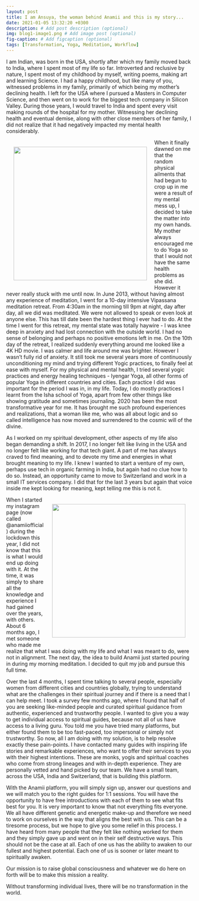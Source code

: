 ```yaml
---
layout: post
title: I am Ansuya, the woman behind Anamii and this is my story...
date: 2021-01-05 13:32:20 +0300
description: # Add post description (optional)
img: blog1-image1.png # Add image post (optional)
fig-caption: # Add figcaption (optional)
tags: [Transformation, Yoga, Meditation, Workflow]
---
```

I am Indian, was born in the USA, shortly after which my family moved back to India, where I spent most of my life so far. Introverted and reclusive by nature, I spent most of my childhood by myself, writing poems, making art and learning Science. I had a happy childhood, but like many of you, witnessed problems in my family, primarily of which being my mother’s declining health. I left for the USA where I pursued a Masters in Computer Science, and then went on to work for the biggest tech company in Silicon Valley. During those years, I would travel to India and spent every visit making rounds of the hospital for my mother. Witnessing her declining health and eventual demise, along with other close members of her family, I did not realize that it had negatively impacted my mental health considerably. 

<img style="float:left; padding:20px" src="{{site.baseurl}}/assets/img/blog1-image2.png" width="360">

When it finally dawned on me that the random physical ailments that had begun to crop up in me were a result of my mental mess up, I decided to take the matter into my own hands. My mother always encouraged me to do Yoga so that I would not have the same health problems as she did. However it never really stuck with me until now. In June 2013, without having almost any experience of meditation, I went for a 10-day intensive Vipassana meditation retreat. From 4:30am in the morning till 9pm at night, day after day, all we did was meditated. We were not allowed to speak or even look at anyone else. This has till date been the hardest thing I ever had to do. At the time I went for this retreat, my mental state was totally haywire - I was knee deep in anxiety and had lost connection with the outside world. I had no sense of belonging and perhaps no positive emotions left in me. On the 10th day of the retreat, I realized suddenly everything around me looked like a 4K HD movie. I was calmer and life around me was brighter. However I wasn’t fully rid of anxiety. It still took me several years more of continuously unconditioning my mind and trying different Yogic practices, to finally feel at ease with myself. For my physical and mental health, I tried several yogic practices and energy healing techniques - Iyengar Yoga, all other forms of popular Yoga in different countries and cities. Each practice I did was important for the period I was in, in my life. Today, I do mostly practices I learnt from the Isha school of Yoga, apart from few other things like showing gratitude and sometimes journaling. 2020 has been the most transformative year for me. It has brought me such profound experiences and realizations, that a woman like me, who was all about logic and so called intelligence has now moved and surrendered to the cosmic will of the divine. 

As I worked on my spiritual development, other aspects of my life also began demanding a shift. In 2017, I no longer felt like living in the USA and no longer felt like working for that tech giant. A part of me has always craved to find meaning, and to devote my time and energies in what brought meaning to my life. I knew I wanted to start a venture of my own, perhaps use tech in organic farming in India, but again had no clue how to do so. Instead, an opportunity came to move to Switzerland and work in a small IT services company. I did that for the last 3 years but again that voice inside me kept looking for meaning, kept telling me this is not it. 

<img style="float:right; padding:20px" src="{{site.baseurl}}/assets/img/blog1-image3.png" width="360">

When I started my instagram page (now called @anamiiofficial) during the lockdown this year, I did not know that this is what I would end up doing with it. At the time, it was simply to share all the knowledge and experience I had gained over the years, with others. About 6 months ago, I met someone who made me realize that what I was doing with my life and what I was meant to do, were not in alignment. The next day, the idea to build Anamii just started pouring in during my morning meditation. I decided to quit my job and pursue this full time. 

Over the last 4 months, I spent time talking to several people, especially women from different cities and countries globally, trying to understand what are the challenges in their spiritual journey and if there is a need that I can help meet. I took a survey few months ago, where I found that half of you are seeking like-minded people and curated spiritual guidance from authentic, experienced and trustworthy people. I wanted to give you a way to get individual access to spiritual guides, because not all of us have access to a living guru. You told me you have tried many platforms, but either found them to be too fast-paced, too impersonal or simply not trustworthy. So now, all I am doing with my solution, is to help resolve exactly these pain-points. I have contacted many guides with inspiring life stories and remarkable experiences, who want to offer their services to you with their highest intentions. These are monks, yogis and spiritual coaches who come from strong lineages and with in-depth experience. They are personally vetted and hand picked by our team. We have a small team, across the USA, India and Switzerland, that is building this platform. 

With the Anamii platform, you will simply sign up, answer our questions and we will match you to the right guides for 1:1 sessions. You will have the opportunity to have free introductions with each of them to see what fits best for you. It is very important to know that not everything fits everyone. We all have different genetic and energetic make-up and therefore we need to work on ourselves in the way that aligns the best with us. This can be a tiresome process, but we hope to give you some relief in this process. I have heard from many people that they felt like nothing worked for them and they simply gave up and went on in their self destructive ways. This should not be the case at all. Each of one us has the ability to awaken to our fullest and highest potential. Each one of us is sooner or later meant to spiritually awaken. 
 
Our mission is to raise global consciousness and whatever we do here on forth will be to make this mission a reality. 

Without transforming individual lives, there will be no transformation in the world. 
